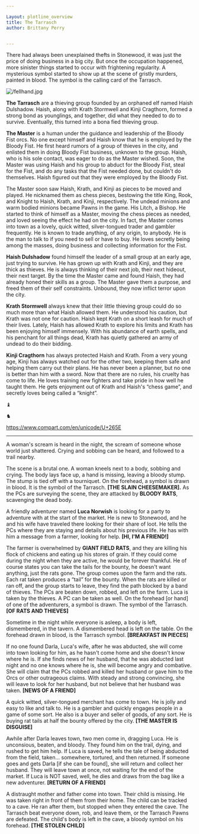 ```yaml
---

Layout: plotline_overview
title: The Tarrasch
author: Brittany Perry


---
```

There had always been unexplained thefts in Stonewood, it was just the price of doing business in a big city. But once the occupation happened, more sinister things started to occur with frightening regularity. A mysterious symbol started to show up at the scene of gristly murders, painted in blood. The symbol is the calling card of the Tarrasch.

![/fellhand.jpg](/fellhand.jpg)

**The Tarrasch** are a thieving group founded by an orphaned elf named Haish Dulshadow. Haish, along with Krath Stormwell and Kinji Cragthorn, formed a strong bond as younglings, and together, did what they needed to do to survive. Eventually, this turned into a bona fied thieving group.

**The Master** is a human under the guidance and leadership of the Bloody Fist orcs. No one except himself and Haish know that he is employed by the Bloody Fist. He first heard rumors of a group of thieves in the city, and enlisted them in doing Bloody Fist business, unknown to the group. Haish, who is his sole contact, was eager to do as the Master wished. Soon, the Master was using Haish and his group to abduct for the Bloody Fist, steal for the Fist, and do any tasks that the Fist needed done, but couldn't do themselves. Haish figured out that they were employed by the Bloody Fist.

The Master soon saw Haish, Krath, and Kinji as pieces to be moved and played. He nicknamed them as chess pieces, bestowing the title King, Rook, and Knight to Haish, Krath, and Kinji, respectively. The undead minions and warm bodied minions became Pawns in the game. His Litch, a Bishop. He started to think of himself as a Master, moving the chess pieces as needed, and loved seeing the effect he had on the city. In fact, the Master comes into town as a lovely, quick witted, silver-tongued trader and gambler frequently. He is known to trade anything, of any origin, to anybody. He is the man to talk to if you need to sell or have to buy. He loves secretly being among the masses, doing business and collecting information for the Fist. 

**Haish Dulshadow** found himself the leader of a small group at an early age, just trying to survive. He has grown up with Krath and Kinji, and they are thick as thieves. He is always thinking of  their next job, their next hideout, their next target. By the time the Master came and found Haish, they had already honed their skills as a group. The Master gave them a purpose, and freed them of their self constraints. Unbound, they now inflict terror upon the city. 

**Krath Stormwell** always knew that their little thieving group could do so much more than what Haish allowed them. He understood his caution, but Krath was not one for caution. Haish kept Krath on a short leash for much of their lives. Lately, Haish has allowed Krath to explore his limits and Krath has been enjoying himself immensely. With his abundance of earth spells, and his penchant for all things dead, Krath has quietly gathered an army of undead to do their bidding. 

**Kinji Cragthorn** has always protected Haish and Krath. From a very young age, Kinji has always watched out for the other two, keeping them safe and helping them carry out their plans. He has never been a planner, but no one is better than him with a sword. Now that there are no rules, his cruelty has come to life. He loves training new fighters and take pride in how well he taught them.  He gets enjoyment out of Krath and Haish's “chess game”, and secretly loves being called a “knight”.

♝

♞

https://www.compart.com/en/unicode/U+265E

---



A woman's scream is heard in the night, the scream of someone whose world just shattered. Crying and sobbing can be heard, and followed to a trail nearby. 

The scene is a brutal one. A woman kneels next to a body, sobbing and crying. The body lays face up, a hand is missing, leaving a bloody stump. The stump is tied off with a tourniquet. On the forehead, a symbol is drawn in blood. It is the symbol of the Tarrasch. **[THE SLAIN CHEESEMAKER].** As the PCs are surveying the scene, they are attacked by **BLOODY RATS**, scavenging the dead body.

A friendly adventurer named **Luca Norwish** is looking for a party to adventure with at the start of the market. He is new to Stonewood, and he and his wife have traveled there looking for their share of loot. He tells the PCs where they are staying and details about his previous life. He has with him a message from a farmer, looking for help. **[HI, I'M A FRIEND!]** 

The farmer is overwhelmed by **GIANT FIELD RATS**, and they are killing his flock of chickens and eating up his stores of grain. If they could come during the night when they are active, he would be forever thankful. He of course states you can take the tails for the bounty, he doesn't want anything, just the rats gone. The group comes upon the farm and the rats. Each rat taken produces a “tail” for the bounty. When the rats are killed or ran off, and the group starts to leave, they find the path blocked by a band of thieves. The PCs are beaten down, robbed, and left on the farm. Luca is taken by the thieves. A PC can be taken as well. On the forehead [or hand] of one of the adventurers, a symbol is drawn. The symbol of the Tarrasch. **[OF RATS AND THIEVES]**

Sometime in the night while everyone is asleep, a body is left, dismembered, in the tavern. A dismembered head is left on the table. On the forehead drawn in blood, is the Tarrasch symbol. **[BREAKFAST IN PIECES]**

If no one found Darla, Luca's wife, after he was abducted, she will come into town looking for him, as he hasn't come home and she doesn't know where he is. If she finds news of her husband, that he was abducted last night and no one knows where he is, she will become angry and combative. She will claim that the PCs robbed and killed her husband or gave him to the Orcs or other outrageous claims. With steady and strong convincing, she will leave to look for her husband, but not believe that her husband was taken. **[NEWS OF A FRIEND]**

A quick witted, silver-tongued merchant has come to town. He is jolly and easy to like and talk to. He is a gambler and quickly engages people in a game of some sort. He also is a buyer and seller of goods, of any sort. He is buying rat tails at half the bounty offered by the city. **[THE MASTER IS DISGUISE]**

Awhile after Darla leaves town, two men come in, dragging Luca. He is unconsious, beaten, and bloody. They found him on the trail, dying, and rushed to get him help. If Luca is saved, he tells the tale of being abducted from the field, taken... somewhere, tortured, and then returned. If someone goes and gets Darla [if she can be found], she will return and collect her husband. They will leave town at once, not waiting for the end of the market. If Luca is NOT saved, well, he dies and draws from the bag like a new adventurer. **[RETURN OF A FRIEND]**

A distraught mother and father come into town. Their child is missing. He was taken right in front of them from their home. The child can be tracked to a cave. He ran after them, but stopped when they entered the cave. The Tarrasch beat everyone down, rob, and leave them, or the Tarrasch Pawns are defeated. The child's body is left in the cave, a bloody symbol on his forehead. **[THE STOLEN CHILD]**
